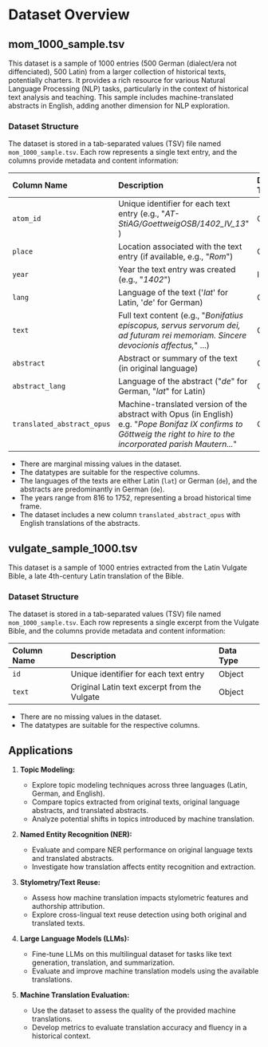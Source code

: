 # Dataset Overview

## mom_1000_sample.tsv

This dataset is a sample of 1000 entries (500 German (dialect/era not diffenciated), 500 Latin) from a larger collection of historical texts, potentially charters. It provides a rich resource for various Natural Language Processing (NLP) tasks, particularly in the context of historical text analysis and teaching. This sample includes machine-translated abstracts in English, adding another dimension for NLP exploration.

### Dataset Structure

The dataset is stored in a tab-separated values (TSV) file named `mom_1000_sample.tsv`. Each row represents a single text entry, and the columns provide metadata and content information:

| Column Name                   | Description                                                               | Data Type |
| :---------------------------- | :------------------------------------------------------------------------ | :------- |
| `atom_id`                     | Unique identifier for each text entry (e.g., "_AT-StiAG/GoettweigOSB/1402_IV_13_"	)                                    | Object   |
| `place`                       | Location associated with the text entry (if available, e.g., "_Rom_")                    | Object   |
| `year`                        | Year the text entry was created (e.g., "_1402_")                                           | Int64    |
| `lang`                        | Language of the text ('_lat_' for Latin, '_de_' for German)                    | Object   |
| `text`                        | Full text content (e.g., "_Bonifatius episcopus, servus servorum dei, ad futuram rei memoriam. Sincere devocionis affectus,_" ...)                                                           | Object   |
| `abstract`                    | Abstract or summary of the text (in original language)                    | Object   |
| `abstract_lang`               | Language of the abstract ("_de_" for German, "_lat_" for Latin)               | Object   |
| `translated_abstract_opus`    | Machine-translated version of the abstract with Opus (in English) e.g. "_Pope Bonifaz IX confirms to Göttweig the right to hire to the incorporated parish Mautern..._"                | Object   |

* There are marginal missing values in the dataset.
* The datatypes are suitable for the respective columns.
* The languages of the texts are either Latin (`lat`) or German (`de`), and the abstracts are predominantly in German (`de`).
* The years range from 816 to 1752, representing a broad historical time frame.
* The dataset includes a new column `translated_abstract_opus` with English translations of the abstracts.

## vulgate_sample_1000.tsv

This dataset is a sample of 1000 entries extracted from the Latin Vulgate Bible, a late 4th-century Latin translation of the Bible.

### Dataset Structure

The dataset is stored in a tab-separated values (TSV) file named `mom_1000_sample.tsv`. Each row represents a single excerpt from the Vulgate Bible, and the columns provide metadata and content information:

| Column Name                   | Description                                                                                     | Data Type |
| :---------------------------- | :---------------------------------------------------------------------------------------------- | :------- |
| `id`                     | Unique identifier for each text entry                                                          | Object   |
| `text`                        | Original Latin text excerpt from the Vulgate                                                    | Object   |



* There are no missing values in the dataset.
* The datatypes are suitable for the respective columns.


## Applications

1.  **Topic Modeling:**
    *   Explore topic modeling techniques across three languages (Latin, German, and English).
    *   Compare topics extracted from original texts, original language abstracts, and translated abstracts.
    *   Analyze potential shifts in topics introduced by machine translation.

2.  **Named Entity Recognition (NER):**
    *   Evaluate and compare NER performance on original language texts and translated abstracts.
    *   Investigate how translation affects entity recognition and extraction.

3.  **Stylometry/Text Reuse:**
    *   Assess how machine translation impacts stylometric features and authorship attribution.
    *   Explore cross-lingual text reuse detection using both original and translated texts.

4.  **Large Language Models (LLMs):**
    *   Fine-tune LLMs on this multilingual dataset for tasks like text generation, translation, and summarization.
    *   Evaluate and improve machine translation models using the available translations.

5.  **Machine Translation Evaluation:**
    *   Use the dataset to assess the quality of the provided machine translations.
    *   Develop metrics to evaluate translation accuracy and fluency in a historical context.
